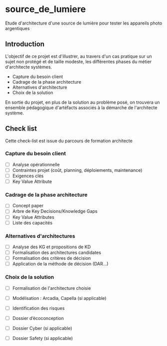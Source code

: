 # source_de_lumiere
Etude d'architecture d'une source de lumière pour tester les appareils photo argentiques

## Introduction  
L'objectif de ce projet est d'illustrer, au travers d'un cas pratique sur un sujet non protégé et de taille modeste, les différentes phases du métier d'architecte systèmes.  
- Capture du besoin client
- Cadrage de la phase architecture
- Alternatives d'architecture
- Choix de la solution

En sortie du projet, en plus de la solution au problème posé, on trouvera un ensemble pédagogique d'artéfacts associés à la démarche de l'architecte système.

## Check list  
Cette check-list est issue du parcours de formation architecte
### Capture du besoin client
- [ ] Analyse opérationnelle
- [ ] Contraintes projet (coût, planning, déploiements, maintenance)
- [ ] Exigences clés
- [ ] Key Value Attribute
### Cadrage de la phase architecture
- [ ] Concept paper
- [ ] Arbre de Key Decisions/Knowledge Gaps
- [ ] Key Value Attributes
- [ ] Liste des capacités
### Alternatives d'architectures
- [ ] Analyse des KG et propositions de KD
- [ ] Formalisation des architectures candidates
- [ ] Formalisation des critères de décision
- [ ] Application de la méthode de décision (DAR…)
### Choix de la solution
- [ ] Formalisation de l'architecture choisie
- [ ] Modélisation : Arcadia, Capella (si applicable)
- [ ] Identification des risques
- [ ] Dossier d’écoconception
- [ ] Dossier Cyber (si applicable)
- [ ] Dossier Safety (si applicable)  



